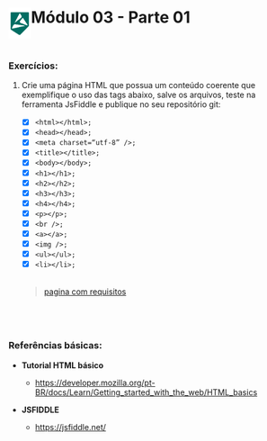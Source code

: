 <div display="flex">
    <img src="../assets/alpha-logo.png" width="40px" align="left"/>
    <h1>Módulo 03 - Parte 01</h1>
</div>

&nbsp;
### Exercícios:

1. Crie uma página HTML que possua um conteúdo coerente que exemplifique o uso das tags abaixo, salve os arquivos, teste na ferramenta JsFiddle e publique no seu repositório git:

    - [x] `<html></html>;`
    - [x] `<head></head>;`
    - [x] `<meta charset=“utf-8” />;`
    - [x] `<title></title>;`
    - [x] `<body></body>;`
    - [x] `<h1></h1>;`
    - [x] `<h2></h2>;`
    - [x] `<h3></h3>;`
    - [x] `<h4></h4>;`
    - [x] `<p></p>;`
    - [x] `<br />;`
    - [x] `<a></a>;`
    - [x] `<img />;`
    - [x] `<ul></ul>;`
    - [x] `<li></li>;`
    <br><br>
    > [pagina com requisitos](./index.html)

&nbsp;
---

### Referências básicas:

- **Tutorial HTML básico**
    - https://developer.mozilla.org/pt-BR/docs/Learn/Getting_started_with_the_web/HTML_basics

- **JSFIDDLE**
    - https://jsfiddle.net/